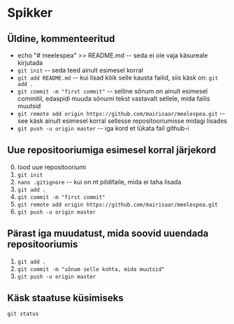 # Spikker

## Üldine, kommenteeritud

- echo "# meelespea" >> README.md -- seda ei ole vaja käsureale kirjutada
- ```git init``` -- seda teed ainult esimesel korral
- ```git add README.md``` -- kui lisad kõik selle kausta failid, siis käsk on: ```git add .```
- ```git commit -m "first commit"``` -- selline sõnum on ainult esimesel commitil, edaspidi muuda sõnumi tekst vastavalt sellele, mida failis muutsid
- ```git remote add origin https://github.com/mairisaar/meelespea.git``` -- see käsk ainult esimesel korral sellesse repositooriumisse midagi lisades
- ```git push -u origin master``` -- iga kord et lükata fail github-i

## Uue repositooriumiga esimesel korral järjekord

0. lood uue repositooriumi 
1. ```git init```
2. ```nano .gitignore``` -- kui on nt pildifaile, mida ei taha lisada
3. ```git add .```
4. ```git commit -m "first commit"```
5. ```git remote add origin https://github.com/mairisaar/meelespea.git```
6. ```git push -u origin master```

## Pärast iga muudatust, mida soovid uuendada repositooriumis

1. ```git add .```
2. ```git commit -m "sõnum selle kohta, mida muutsid"```
3. ```git push -u origin master```

## Käsk staatuse küsimiseks

```git status```